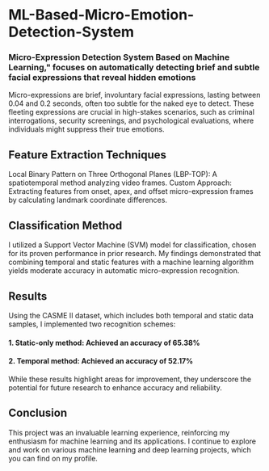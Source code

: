 # ML-Based-Micro-Emotion-Detection-System
### Micro-Expression Detection System Based on Machine Learning," focuses on automatically detecting brief and subtle facial expressions that reveal hidden emotions 

Micro-expressions are brief, involuntary facial expressions, lasting between 0.04 and 0.2 seconds, often too subtle for the naked eye to detect. These fleeting expressions are crucial in high-stakes scenarios, such as criminal interrogations, security screenings, and psychological evaluations, where individuals might suppress their true emotions.

## Feature Extraction Techniques
Local Binary Pattern on Three Orthogonal Planes (LBP-TOP): A spatiotemporal method analyzing video frames.
Custom Approach: Extracting features from onset, apex, and offset micro-expression frames by calculating landmark coordinate differences.

## Classification Method
I utilized a Support Vector Machine (SVM) model for classification, chosen for its proven performance in prior research. My findings demonstrated that combining temporal and static features with a machine learning algorithm yields moderate accuracy in automatic micro-expression recognition.

## Results
Using the CASME II dataset, which includes both temporal and static data samples, I implemented two recognition schemes:
#### 1. Static-only method: Achieved an accuracy of 65.38%
#### 2. Temporal method: Achieved an accuracy of 52.17%
While these results highlight areas for improvement, they underscore the potential for future research to enhance accuracy and reliability.

## Conclusion
This project was an invaluable learning experience, reinforcing my enthusiasm for machine learning and its applications. I continue to explore and work on various machine learning and deep learning projects, which you can find on my profile.
